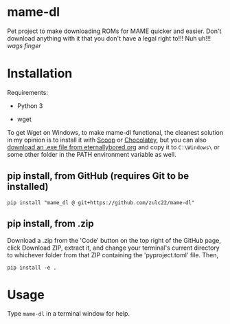 # mame-dl
Pet project to make downloading ROMs for MAME quicker and easier. Don't download anything with it that you don't have a legal right to!!! Nuh uh!!! *wags finger*

# Installation
Requirements:

- Python 3

- wget

To get Wget on Windows, to make mame-dl functional, the cleanest solution in my opinion is to install it with [Scoop](https://scoop.sh/) or [Chocolatey](https://chocolatey.org/), but you can also [download an .exe file from eternallybored.org](https://eternallybored.org/misc/wget/) and copy it to `C:\Windows\` or some other folder in the PATH environment variable as well.

## pip install, from GitHub (requires Git to be installed)
```
pip install "mame_dl @ git+https://github.com/zulc22/mame-dl"
```

## pip install, from .zip
Download a .zip from the 'Code' button on the top right of the GitHub page, click Download ZIP, extract it, and change your terminal's current directory to whichever folder from that ZIP containing the 'pyproject.toml' file. Then,
```
pip install -e .
```

# Usage
Type `mame-dl` in a terminal window for help.